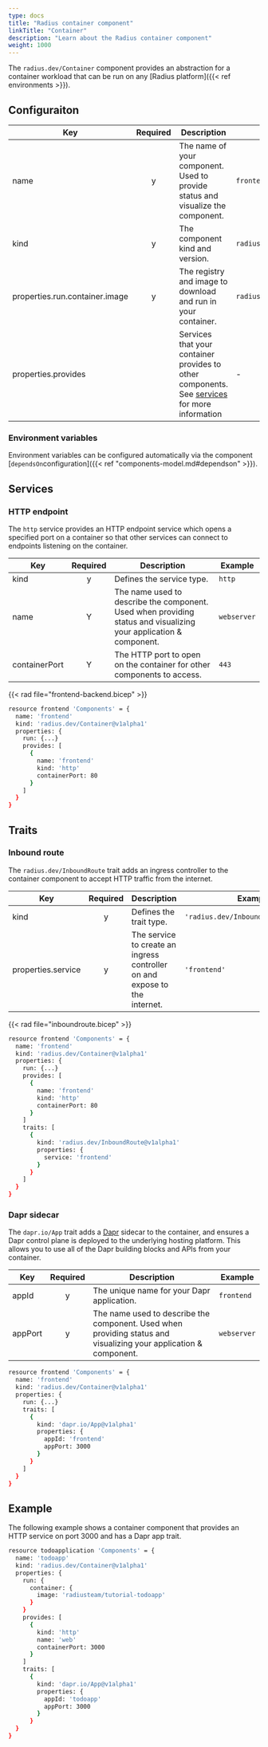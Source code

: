 ```yaml
---
type: docs
title: "Radius container component"
linkTitle: "Container"
description: "Learn about the Radius container component"
weight: 1000
---
```


The `radius.dev/Container` component provides an abstraction for a container workload that can be run on any [Radius platform]({{< ref environments >}}).

## Configuraiton

| Key  | Required | Description | Example |
|------|:--------:|-------------|---------|
| name | y | The name of your component. Used to provide status and visualize the component. | `frontend`
| kind | y |The component kind and version. | `radius.dev/Container@v1alpha1`
| properties.run.container.image | y | The registry and image to download and run in your container. | `radiusteam/frontend`
| properties.provides |  | Services that your container provides to other components. See [services](#services) for more  information | -

### Environment variables

Environment variables can be configured automatically via the component [`dependsOn`configuration]({{< ref "components-model.md#dependson" >}}).

## Services

### HTTP endpoint

The `http` service provides an HTTP endpoint service which opens a specified port on a container so that other services can connect to endpoints listening on the container.

| Key | Required | Description | Example |
|-----|:--------:|-------------|---------|
| kind | y | Defines the service type. | `http`
| name | Y | The name used to describe the component. Used when providing status and visualizing your application & component. | `webserver`
| containerPort | Y | The HTTP port to open on the container for other components to access. | `443`

{{< rad file="frontend-backend.bicep" >}}

```sh
resource frontend 'Components' = {
  name: 'frontend'
  kind: 'radius.dev/Container@v1alpha1'
  properties: {
    run: {...}
    provides: [
      {
        name: 'frontend'
        kind: 'http'
        containerPort: 80
      }
    ]
  }
}
```

## Traits

### Inbound route

The `radius.dev/InboundRoute` trait adds an ingress controller to the container component to accept HTTP traffic from the internet.

| Key | Required | Description | Example |
|-----|:--------:|-------------|---------|
| kind | y | Defines the trait type. | `'radius.dev/InboundRoute@v1alpha1'`
| properties.service | y | The service to create an ingress controller on and expose to the internet. | `'frontend'`

{{< rad file="inboundroute.bicep" >}}

```sh
resource frontend 'Components' = {
  name: 'frontend'
  kind: 'radius.dev/Container@v1alpha1'
  properties: {
    run: {...}
    provides: [
      {
        name: 'frontend'
        kind: 'http'
        containerPort: 80
      }
    ]
    traits: [
      {
        kind: 'radius.dev/InboundRoute@v1alpha1'
        properties: {
          service: 'frontend'
        }
      }
    ]
  }
}
```

### Dapr sidecar

The `dapr.io/App` trait adds a [Dapr](https://dapr.io) sidecar to the container, and ensures a Dapr control plane is deployed to the underlying hosting platform. This allows you to use all of the Dapr building blocks and APIs from your container.

| Key | Required | Description | Example |
|-----|:--------:|-------------|---------|
| appId | y | The unique name for your Dapr application. | `frontend`
| appPort | y | The name used to describe the component. Used when providing status and visualizing your application & component. | `webserver`

```sh
resource frontend 'Components' = {
  name: 'frontend'
  kind: 'radius.dev/Container@v1alpha1'
  properties: {
    run: {...}
    traits: [
      {
        kind: 'dapr.io/App@v1alpha1'
        properties: {
          appId: 'frontend'
          appPort: 3000
        }
      }
    ]
  }
}
```

## Example

The following example shows a container component that provides an HTTP service on port 3000 and has a Dapr app trait.

```sh
resource todoapplication 'Components' = {
  name: 'todoapp'
  kind: 'radius.dev/Container@v1alpha1'
  properties: {
    run: {
      container: {
        image: 'radiusteam/tutorial-todoapp'
      }
    }
    provides: [
      {
        kind: 'http'
        name: 'web'
        containerPort: 3000
      }
    ]
    traits: [
      {
        kind: 'dapr.io/App@v1alpha1'
        properties: {
          appId: 'todoapp'
          appPort: 3000
        }
      }
  }
}
```